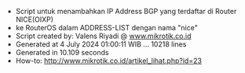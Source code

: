 - Script untuk menambahkan IP Address BGP yang terdaftar di Router NICE(OIXP)
- ke RouterOS dalam ADDRESS-LIST dengan nama "nice"
- Script created by: Valens Riyadi @ www.mikrotik.co.id
- Generated at 4 July 2024 01:00:11 WIB ... 10218 lines
- Generated in 10.109 seconds
- How-to: http://www.mikrotik.co.id/artikel_lihat.php?id=23
